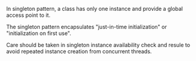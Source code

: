 
In singleton pattern, a class has only one instance and provide a global access point to it.

The singleton pattern encapsulates "just-in-time initialization" or "initialization on first use".

Care should be taken in singleton instance availability check and resule to avoid repeated instance creation from concurrent threads.


